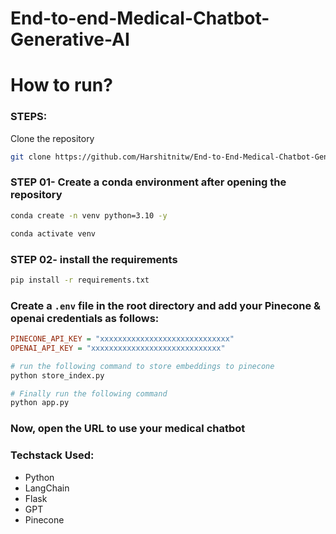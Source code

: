 # End-to-end-Medical-Chatbot-Generative-AI


# How to run?
### STEPS:

Clone the repository

```bash
git clone https://github.com/Harshitnitw/End-to-End-Medical-Chatbot-Generative-AI
```
### STEP 01- Create a conda environment after opening the repository

```bash
conda create -n venv python=3.10 -y
```

```bash
conda activate venv
```


### STEP 02- install the requirements
```bash
pip install -r requirements.txt
```


### Create a `.env` file in the root directory and add your Pinecone & openai credentials as follows:

```ini
PINECONE_API_KEY = "xxxxxxxxxxxxxxxxxxxxxxxxxxxxx"
OPENAI_API_KEY = "xxxxxxxxxxxxxxxxxxxxxxxxxxxxx"
```


```bash
# run the following command to store embeddings to pinecone
python store_index.py
```

```bash
# Finally run the following command
python app.py
```

### Now, open the URL to use your medical chatbot


### Techstack Used:

- Python
- LangChain
- Flask
- GPT
- Pinecone
